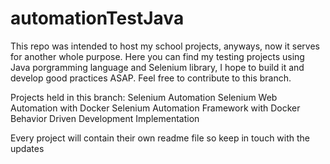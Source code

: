 # automationTestJava
This repo was intended to host my school projects, anyways, now it serves for another whole purpose. 
Here you can find my testing projects using Java porgramming language and Selenium library, I hope to build it and develop good practices ASAP.
Feel free to contribute to this branch.

Projects held in this branch:
Selenium Automation
Selenium Web Automation with Docker
Selenium Automation Framework with Docker
Behavior Driven Development Implementation

Every project will contain their own readme file so keep in touch with the updates
